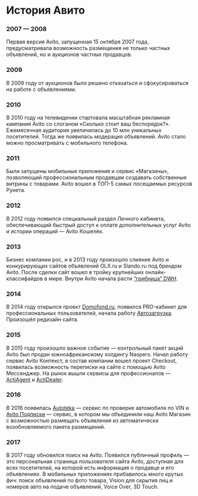 # История Авито

### 2007 — 2008


Первая версия Avito, запущенная 15 октября 2007 года, предусматривала возможность размещения не только частных объявлений, но и аукционов частных продавцов.

### 2009


В 2009 году от аукционов было решено отказаться и сфокусироваться на работе с объявлениями.

### 2010


В 2010 году на телевидении стартовала масштабная рекламная кампания Avito со слоганом «Сколько стоит ваш беспорядок?». Ежемесячная аудитория увеличилась до 10 млн уникальных посетителей. Тогда же появилась модерация объявлений. Avito стало можно просматривать с мобильного телефона.

### 2011


Были запущены мобильные приложения и сервис «Магазины», позволяющий профессиональным продавцам создавать собственные витрины с товарами. Avito вошел в ТОП-5 самых посещаемых ресурсов Рунета.

### 2012


В 2012 году появился специальный раздел Личного кабинета, обеспечивающий быстрый доступ к оплате дополнительных услуг Avito и истории операций — Avito Кошелёк.

### 2013


Бизнес компании рос, и в 2013 году произошло слияние Avito и конкурирующих сайтов объявлений OLX.ru и Slando.ru под брендом Avito. После сделки сайт вошел в тройку крупнейших онлайн-классифайдов в мире. Внутри Avito начала расти [“грибница” DWH](https://habrahabr.ru/company/avito/blog/322510/).

### 2014


В 2014 году открылся проект [Domofond.ru](http://domofond.ru/), появился PRO-кабинет для профессиональных пользователей, начала работу [Автозагрузка](https://autoload.avito.ru/format/). Произошёл редизайн сайта.

### 2015


В 2015 году произошло важное событие — контрольный пакет акций Avito был продан южноафриканскому холдингу Naspers. Начал работу сервис Avito Контекст, в состав компании вошел проект Checkout, появилась возможность переписки на сайте с помощью Avito Мессенджер. На рынок вышли сервисы для профессионалов — [ActiAgent](https://actiagent.ru/landing.html) и [ActiDealer](https://actidealer.ru/landing.html).

### 2016


В 2016 появилась [Autoteka](https://autoteka.ru/) — сервис по проверке автомобиля по VIN и [Avito Подписки](https://support.avito.ru/articles/226597708) — сервис, в котором мы объединили наш Avito Магазин с возможностью размещать объявления из автоматически возобновляемого пакета размещений.

### 2017


В 2017 году обновился поиск на Avito. Появился публичный профиль — это персональная страница пользователя сайта Avito, доступная для всех посетителей, на которой есть информация о продавце и его объявлениях. В мобильных приложениях прибавилось много крутых фич: поиск объявлений по фото товара, Vision для скрытия лиц и номеров авто на подаче объявлений, Voice Over, 3D Touch.